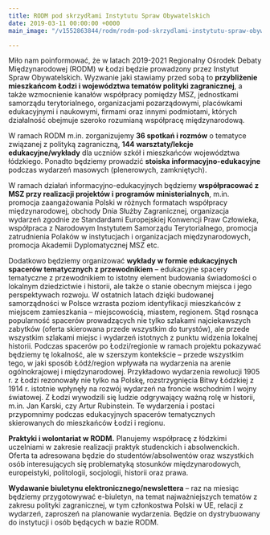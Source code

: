 ```yaml
---
title: RODM pod skrzydłami Instytutu Spraw Obywatelskich
date: 2019-03-11 00:00:00 +0000
main_image: "/v1552863844/rodm/rodm-pod-skrzydlami-instytutu-spraw-obywatelskich.png"

---
```

Miło nam poinformować, że w latach 2019-2021 Regionalny Ośrodek Debaty Międzynarodowej (RODM) w Łodzi będzie prowadzony przez Instytut Spraw Obywatelskich. Wyzwanie jaki stawiamy przed sobą to **przybliżenie mieszkańcom Łodzi i województwa tematów polityki zagranicznej**, a także wzmocnienie kanałów współpracy pomiędzy MSZ, jednostkami samorządu terytorialnego, organizacjami pozarządowymi, placówkami edukacyjnymi i naukowymi, firmami oraz innymi podmiotami, których działalność obejmuje szeroko rozumianą współpracę międzynarodową.<!--more-->

W ramach RODM m.in. zorganizujemy **36 spotkań i rozmów** o tematyce związanej z polityką zagraniczną, **144 warsztaty/lekcje edukacyjne/wykłady** dla uczniów szkół i mieszkańców województwa łódzkiego. Ponadto będziemy prowadzić **stoiska informacyjno-edukacyjne** podczas wydarzeń masowych (plenerowych, zamkniętych). 

W ramach działań informacyjno-edukacyjnych będziemy **współpracować z MSZ przy realizacji projektów i programów ministerialnych**, m.in. promocja zaangażowania Polski w różnych formatach współpracy międzynarodowej, obchody Dnia Służby Zagranicznej, organizacja wydarzeń zgodnie ze Standardami Europejskiej Konwencji Praw Człowieka, współpraca z Narodowym Instytutem Samorządu Terytorialnego, promocja zatrudnienia Polaków w instytucjach i organizacjach międzynarodowych, promocja Akademii Dyplomatycznej MSZ etc.

Dodatkowo będziemy organizować **wykłady w formie edukacyjnych spacerów tematycznych z przewodnikiem** – edukacyjne spacery tematyczne z przewodnikiem to istotny element budowania świadomości o lokalnym dziedzictwie i historii, ale także o stanie obecnym miejsca i jego perspektywach rozwoju. W ostatnich latach dzięki budowanej samorządności w Polsce wzrasta poziom identyfikacji mieszkańców z miejscem zamieszkania – miejscowością, miastem, regionem. Stąd rosnąca popularność spacerów prowadzących nie tylko szlakami najciekawszych zabytków (oferta skierowana przede wszystkim do turystów), ale przede wszystkim szlakami miejsc i wydarzeń istotnych z punktu widzenia lokalnej historii. Podczas spacerów po Łodzi/regionie w ramach projektu pokazywać będziemy tę lokalność, ale w szerszym kontekście – przede wszystkim tego, w jaki sposób Łódź/region wpływała na wydarzenia na arenie ogólnokrajowej i międzynarodowej. Przykładowo wydarzenia rewolucji 1905 r. z Łodzi rezonowały nie tylko na Polskę, rozstrzygnięcia Bitwy Łódzkiej z 1914 r. istotnie wpłynęły na rozwój wydarzeń na froncie wschodnim I wojny światowej. Z Łodzi wywodzili się ludzie odgrywający ważną rolę w historii, m.in. Jan Karski, czy Artur Rubinstein. Te wydarzenia i postaci przypomnimy podczas edukacyjnych spacerów tematycznych skierowanych do mieszkańców Łodzi i regionu.

**Praktyki i wolontariat w RODM.** Planujemy współpracę z łódzkimi uczelniami w zakresie realizacji praktyk studenckich i absolwenckich. Oferta ta adresowana będzie do studentów/absolwentów oraz wszystkich osób interesujących się problematyką stosunków międzynarodowych, europeistyki, politologii, socjologii, historii oraz prawa.

**Wydawanie biuletynu elektronicznego/newslettera** – raz na miesiąc będziemy przygotowywać e-biuletyn, na temat najważniejszych tematów z zakresu polityki zagranicznej, w tym członkostwa Polski w UE, relacji z wydarzeń, zaproszeń na planowanie wydarzenia. Będzie on dystrybuowany do instytucji i osób będących w bazie RODM.